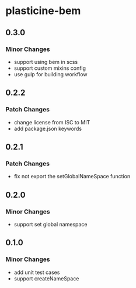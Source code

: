 # plasticine-bem

## 0.3.0

### Minor Changes

- support using bem in scss
- support custom mixins config
- use gulp for building workflow

## 0.2.2

### Patch Changes

- change license from ISC to MIT
- add package.json keywords

## 0.2.1

### Patch Changes

- fix not export the setGlobalNameSpace function

## 0.2.0

### Minor Changes

- support set global namespace

## 0.1.0

### Minor Changes

- add unit test cases
- support createNameSpace
